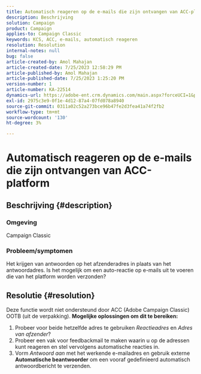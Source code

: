 ```yaml
---
title: Automatisch reageren op de e-mails die zijn ontvangen van ACC-platform
description: Beschrijving
solution: Campaign
product: Campaign
applies-to: Campaign Classic
keywords: KCS, ACC, e-mails, automatisch reageren
resolution: Resolution
internal-notes: null
bug: false
article-created-by: Amol Mahajan
article-created-date: 7/25/2023 12:58:29 PM
article-published-by: Amol Mahajan
article-published-date: 7/25/2023 1:25:20 PM
version-number: 1
article-number: KA-22514
dynamics-url: https://adobe-ent.crm.dynamics.com/main.aspx?forceUCI=1&pagetype=entityrecord&etn=knowledgearticle&id=a9dc35ee-ea2a-ee11-bdf4-6045bd006c82
exl-id: 2975c3e9-0f1e-4d12-87a4-07fd078a8940
source-git-commit: 0311a02c52a273bce96b47fe2d3fea41a74f2fb2
workflow-type: tm+mt
source-wordcount: '130'
ht-degree: 3%

---
```


# Automatisch reageren op de e-mails die zijn ontvangen van ACC-platform

## Beschrijving {#description}


### <b>Omgeving</b>

Campaign Classic



### <b>Probleem/symptomen</b>

Het krijgen van antwoorden op het afzenderadres in plaats van het antwoordadres. Is het mogelijk om een auto-reactie op e-mails uit te voeren die van het platform worden verzonden?


## Resolutie {#resolution}


Deze functie wordt niet ondersteund door ACC (Adobe Campaign Classic) OOTB (uit de verpakking).
<b>Mogelijke oplossingen om dit te bereiken:</b>
1. Probeer voor beide hetzelfde adres te gebruiken *Reactieadres* en *Adres van afzender*?
2. Probeer een vak voor feedbackmail te maken waarin u op de adressen kunt reageren en stel vervolgens automatische reacties in.
3. Vorm *Antwoord aan* met het werkende e-mailadres en gebruik externe <b>Automatische beantwoorder</b> om een vooraf gedefinieerd automatisch antwoordbericht te verzenden.
